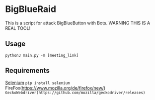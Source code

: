 # BigBlueRaid
This is a script for attack BigBlueButton with Bots. WARNING THIS IS A REAL TOOL!

## Usage

``python3 main.py -m [meeting_link]``

## Requirements

[Selenium](https://www.selenium.dev) `pip install selenium`
FireFox(https://www.mozilla.org/de/firefox/new/) ``
GeckoWebdriver(https://github.com/mozilla/geckodriver/releases) ``
